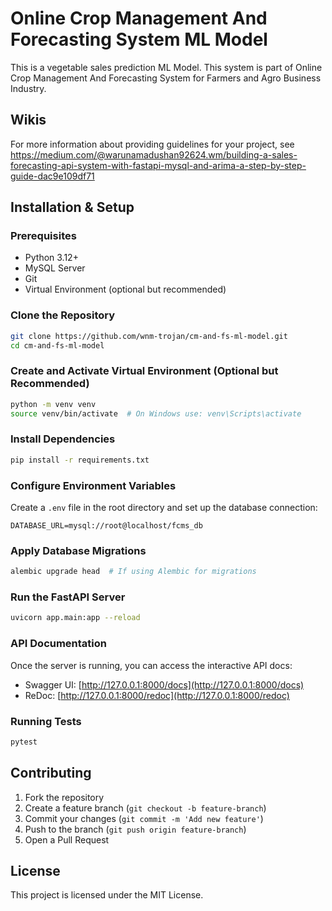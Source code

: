 # Online Crop Management And Forecasting System ML Model

This is a vegetable sales prediction ML Model. This system is part of Online Crop Management And Forecasting System for Farmers and Agro Business Industry.

## Wikis
For more information about providing guidelines for your project, see https://medium.com/@warunamadushan92624.wm/building-a-sales-forecasting-api-system-with-fastapi-mysql-and-arima-a-step-by-step-guide-dac9e109df71

## Installation & Setup

### Prerequisites
- Python 3.12+
- MySQL Server
- Git
- Virtual Environment (optional but recommended)

### Clone the Repository
```bash
git clone https://github.com/wnm-trojan/cm-and-fs-ml-model.git
cd cm-and-fs-ml-model
```

### Create and Activate Virtual Environment (Optional but Recommended)
```bash
python -m venv venv
source venv/bin/activate  # On Windows use: venv\Scripts\activate
```

### Install Dependencies
```bash
pip install -r requirements.txt
```

### Configure Environment Variables
Create a `.env` file in the root directory and set up the database connection:
```
DATABASE_URL=mysql://root@localhost/fcms_db
```

### Apply Database Migrations
```bash
alembic upgrade head  # If using Alembic for migrations
```

### Run the FastAPI Server
```bash
uvicorn app.main:app --reload
```

### API Documentation
Once the server is running, you can access the interactive API docs:
- Swagger UI: [http://127.0.0.1:8000/docs](http://127.0.0.1:8000/docs)
- ReDoc: [http://127.0.0.1:8000/redoc](http://127.0.0.1:8000/redoc)

### Running Tests
```bash
pytest
```

## Contributing
1. Fork the repository
2. Create a feature branch (`git checkout -b feature-branch`)
3. Commit your changes (`git commit -m 'Add new feature'`)
4. Push to the branch (`git push origin feature-branch`)
5. Open a Pull Request

## License
This project is licensed under the MIT License.

